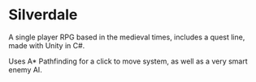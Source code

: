 # Silverdale
A single player RPG based in the medieval times, includes a quest line, made with Unity in C#. 

Uses A* Pathfinding for a click to move system, as well as a very smart enemy AI.
